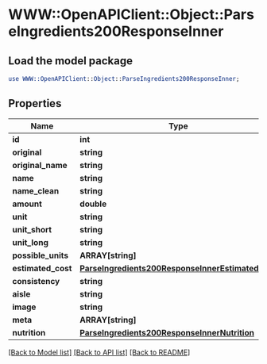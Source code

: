 # WWW::OpenAPIClient::Object::ParseIngredients200ResponseInner

## Load the model package
```perl
use WWW::OpenAPIClient::Object::ParseIngredients200ResponseInner;
```

## Properties
Name | Type | Description | Notes
------------ | ------------- | ------------- | -------------
**id** | **int** |  | 
**original** | **string** |  | 
**original_name** | **string** |  | 
**name** | **string** |  | 
**name_clean** | **string** |  | 
**amount** | **double** |  | 
**unit** | **string** |  | 
**unit_short** | **string** |  | 
**unit_long** | **string** |  | 
**possible_units** | **ARRAY[string]** |  | 
**estimated_cost** | [**ParseIngredients200ResponseInnerEstimatedCost**](ParseIngredients200ResponseInnerEstimatedCost.md) |  | 
**consistency** | **string** |  | 
**aisle** | **string** |  | 
**image** | **string** |  | 
**meta** | **ARRAY[string]** |  | 
**nutrition** | [**ParseIngredients200ResponseInnerNutrition**](ParseIngredients200ResponseInnerNutrition.md) |  | 

[[Back to Model list]](../README.md#documentation-for-models) [[Back to API list]](../README.md#documentation-for-api-endpoints) [[Back to README]](../README.md)


